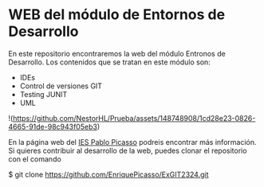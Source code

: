 # WEB del módulo de Entornos de Desarrollo
En este repositorio encontraremos la web del módulo Entronos de Desarrollo. Los contenidos que se tratan en este módulo son:
* IDEs
* Control de versiones GIT
* Testing JUNIT
* UML

!(https://github.com/NestorHL/Prueba/assets/148748908/1cd28e23-0826-4665-91de-98c943f05eb3)


En la página web del [IES Pablo Picasso](https://iespablopicasso.info/web20/) podreis encontrar más información.
Si quieres contribuir al desarrollo de la web, puedes clonar el repositorio con el comando

$ git clone  https://github.com/EnriquePicasso/ExGIT2324.git
